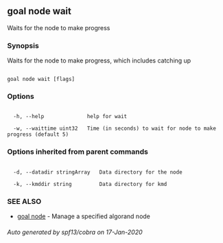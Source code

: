 ## goal node wait



Waits for the node to make progress



### Synopsis



Waits for the node to make progress, which includes catching up



```

goal node wait [flags]

```



### Options



```

  -h, --help              help for wait

  -w, --waittime uint32   Time (in seconds) to wait for node to make progress (default 5)

```



### Options inherited from parent commands



```

  -d, --datadir stringArray   Data directory for the node

  -k, --kmddir string         Data directory for kmd

```



### SEE ALSO



* [goal node](../node/)	 - Manage a specified algorand node


###### Auto generated by spf13/cobra on 17-Jan-2020


